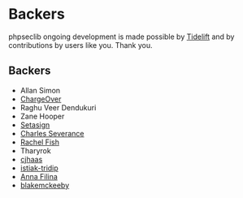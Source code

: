 # Backers

phpseclib ongoing development is made possible
by [Tidelift](https://tidelift.com/subscription/pkg/packagist-phpseclib-phpseclib?utm_source=packagist-phpseclib-phpseclib&utm_medium=referral&utm_campaign=readme)
and by contributions by users like you. Thank you.

## Backers

- Allan Simon
- [ChargeOver](https://chargeover.com/)
- Raghu Veer Dendukuri
- Zane Hooper
- [Setasign](https://www.setasign.com/)
- [Charles Severance](https://github.com/csev)
- [Rachel Fish](https://github.com/itsrachelfish)
- Tharyrok
- [cjhaas](https://github.com/cjhaas)
- [istiak-tridip](https://github.com/istiak-tridip)
- [Anna Filina](https://github.com/afilina)
- [blakemckeeby](https://github.com/blakemckeeby)
